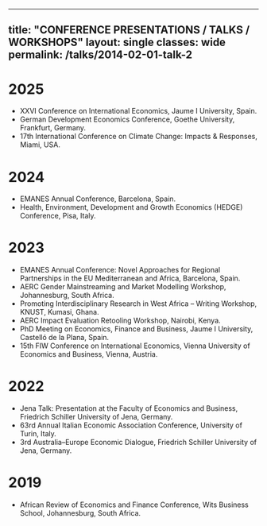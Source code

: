 
---
title: "CONFERENCE PRESENTATIONS / TALKS / WORKSHOPS"
layout: single
classes: wide
permalink: /talks/2014-02-01-talk-2
---

# 2025
- XXVI Conference on International Economics, Jaume I University, Spain.
- German Development Economics Conference, Goethe University, Frankfurt, Germany.
- 17th International Conference on Climate Change: Impacts & Responses, Miami, USA.

# 2024
- EMANES Annual Conference, Barcelona, Spain.
- Health, Environment, Development and Growth Economics (HEDGE) Conference, Pisa, Italy.

# 2023
- EMANES Annual Conference: Novel Approaches for Regional Partnerships in the EU Mediterranean and Africa, Barcelona, Spain.
- AERC Gender Mainstreaming and Market Modelling Workshop, Johannesburg, South Africa.
- Promoting Interdisciplinary Research in West Africa – Writing Workshop, KNUST, Kumasi, Ghana.
- AERC Impact Evaluation Retooling Workshop, Nairobi, Kenya.
- PhD Meeting on Economics, Finance and Business, Jaume I University, Castelló de la Plana, Spain.
- 15th FIW Conference on International Economics, Vienna University of Economics and Business, Vienna, Austria.

# 2022
- Jena Talk: Presentation at the Faculty of Economics and Business, Friedrich Schiller University of Jena, Germany.
- 63rd Annual Italian Economic Association Conference, University of Turin, Italy.
- 3rd Australia–Europe Economic Dialogue, Friedrich Schiller University of Jena, Germany.

# 2019
- African Review of Economics and Finance Conference, Wits Business School, Johannesburg, South Africa.

